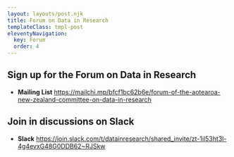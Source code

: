 ```yaml
---
layout: layouts/post.njk
title: Forum on Data in Research
templateClass: tmpl-post
eleventyNavigation:
  key: Forum
  order: 4
---
```


## Sign up for the Forum on Data in Research 

* **Mailing List** https://mailchi.mp/bfcf1bc62b6e/forum-of-the-aotearoa-new-zealand-committee-on-data-in-research

## Join in discussions on Slack

* **Slack** https://join.slack.com/t/datainresearch/shared_invite/zt-1il53ht3l-4g4evxG48G0DDB62~RJSkw